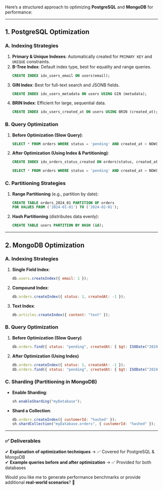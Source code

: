 Here’s a structured approach to optimizing **PostgreSQL** and **MongoDB** for performance:

---

## **1. PostgreSQL Optimization**
### **A. Indexing Strategies**
1. **Primary & Unique Indexes**: Automatically created for `PRIMARY KEY` and `UNIQUE` constraints.
2. **B-Tree Index**: Default index type, best for equality and range queries.
   ```sql
   CREATE INDEX idx_users_email ON users(email);
   ```
3. **GIN Index**: Best for full-text search and JSONB fields.
   ```sql
   CREATE INDEX idx_users_metadata ON users USING GIN (metadata);
   ```
4. **BRIN Index**: Efficient for large, sequential data.
   ```sql
   CREATE INDEX idx_users_created_at ON users USING BRIN (created_at);
   ```

### **B. Query Optimization**
1. **Before Optimization (Slow Query)**:
   ```sql
   SELECT * FROM orders WHERE status = 'pending' AND created_at > NOW() - INTERVAL '7 days';
   ```
2. **After Optimization (Using Index & Partitioning)**:
   ```sql
   CREATE INDEX idx_orders_status_created ON orders(status, created_at);
   ```
   ```sql
   SELECT * FROM orders WHERE status = 'pending' AND created_at > NOW() - INTERVAL '7 days';
   ```

### **C. Partitioning Strategies**
1. **Range Partitioning** (e.g., partition by date):
   ```sql
   CREATE TABLE orders_2024_01 PARTITION OF orders
   FOR VALUES FROM ('2024-01-01') TO ('2024-02-01');
   ```
2. **Hash Partitioning** (distributes data evenly):
   ```sql
   CREATE TABLE users PARTITION BY HASH (id);
   ```

---

## **2. MongoDB Optimization**
### **A. Indexing Strategies**
1. **Single Field Index**:
   ```javascript
   db.users.createIndex({ email: 1 });
   ```
2. **Compound Index**:
   ```javascript
   db.orders.createIndex({ status: 1, createdAt: -1 });
   ```
3. **Text Index**:
   ```javascript
   db.articles.createIndex({ content: "text" });
   ```

### **B. Query Optimization**
1. **Before Optimization (Slow Query)**
   ```javascript
   db.orders.find({ status: "pending", createdAt: { $gt: ISODate("2024-01-01") } });
   ```
2. **After Optimization (Using Index)**
   ```javascript
   db.orders.createIndex({ status: 1, createdAt: -1 });
   db.orders.find({ status: "pending", createdAt: { $gt: ISODate("2024-01-01") } }).hint({ status: 1, createdAt: -1 });
   ```

### **C. Sharding (Partitioning in MongoDB)**
- **Enable Sharding**:
  ```javascript
  sh.enableSharding("myDatabase");
  ```
- **Shard a Collection**:
  ```javascript
  db.orders.createIndex({ customerId: "hashed" });
  sh.shardCollection("myDatabase.orders", { customerId: "hashed" });
  ```

---

### ✅ **Deliverables**
✔ **Explanation of optimization techniques** → ✅ Covered for PostgreSQL & MongoDB  
✔ **Example queries before and after optimization** → ✅ Provided for both databases  

Would you like me to generate performance benchmarks or provide additional **real-world scenarios**? 🚀

